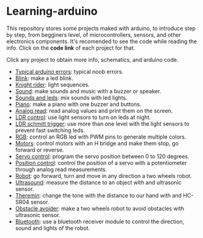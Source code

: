 # Learning-arduino

This repository stores some projects maked with arduino, to introduce step by step, from begginers level, of microcontrollers, sensors, and other electronics components. It's recomended to see the code while reading the info. Click on the **code link** of each project for that.

Click any project to obtain more info, schematics, and arduino code.

* [Typical arduino errors](https://github.com/JaledMC/Learning-arduino/wiki/Typical-Arduino-errors): typical noob errors.
* [Blink](https://github.com/JaledMC/Learning-arduino/wiki/Blink): make a led blink.
* [Knight rider](https://github.com/JaledMC/Learning-arduino/wiki/Knight-rider): light sequences.
* [Sound](https://github.com/JaledMC/Learning-arduino/wiki/Sound): make sounds and music with a buzzer or speaker.
* [Sounds and leds](https://github.com/JaledMC/Learning-arduino/wiki/Sounds-and-leds): mix sounds with led lights.
* [Piano](https://github.com/JaledMC/Learning-arduino/wiki/Piano): make a piano with one buzzer and buttons.
* [Analog read](https://github.com/JaledMC/Learning-arduino/wiki/Analog-read): read analog values and print them on the screen.
* [LDR control](https://github.com/JaledMC/Learning-arduino/wiki/LDR-control): use light sensors to turn on leds at night.
* [LDR schmitt trigger](https://github.com/JaledMC/Learning-arduino/wiki/LDR-schmitt-trigger): use more than one level with the light sensors to prevent fast switching leds.
* [RGB](https://github.com/JaledMC/Learning-arduino/wiki/RGB): control an RGB led with PWM pins to generate multiple colors.
* [Motors](https://github.com/JaledMC/Learning-arduino/wiki/Motors): control motors with an H bridge and make them stop, go forward or reverse. 
* [Servo control](https://github.com/JaledMC/Learning-arduino/wiki/Servo-control): program the servo position between 0 to 120 degrees.
* [Position control](https://github.com/JaledMC/Learning-arduino/wiki/Position-control): control the position of a servo with a potentiometer through analog read measurements.
* [Robot](https://github.com/JaledMC/Learning-arduino/wiki/Robot): go forward, turn and move in any direction a two wheels robot.
* [Ultrasound](https://github.com/JaledMC/Learning-arduino/wiki/Ultrasound): measure the distance to an object with and ultrasonic sensor.
* [Theremin](https://github.com/JaledMC/Learning-arduino/wiki/Theremin): change the tone with the distance to our hand with and HC-SR04 sensor.
* [Obstacle avoider](https://github.com/JaledMC/Learning-arduino/wiki/Obstacle-avoider): make a two wheels robot to avoid obstacles with ultrasonic sensor.
* [Bluetooth](https://github.com/JaledMC/Learning-arduino/wiki/Bluetooth): use a bluetooth receiver module to control the direction, sound and lights of the robot.
